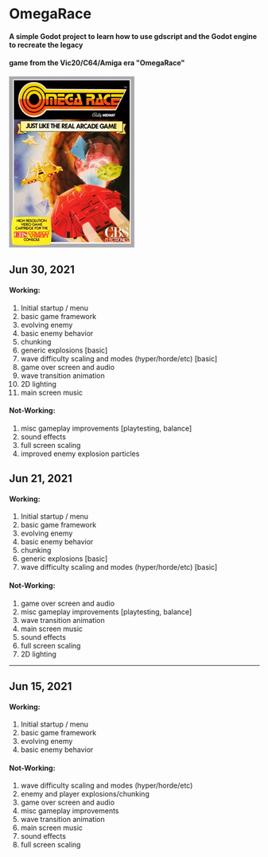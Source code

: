 # OmegaRace
#### A simple Godot project to learn how to use gdscript and the Godot engine to recreate the legacy
#### game from the Vic20/C64/Amiga era "OmegaRace"

![image](https://github.com/pr0cs/omegarace/blob/adab911ef59f0553b1de1a7977316c91b6bcef3f/assets/Omega_Race_original.jpg)

## Jun 30, 2021
#### Working:
1. Initial startup / menu
1. basic game framework
1. evolving enemy
1. basic enemy behavior
1. chunking
1. generic explosions [basic]
1. wave difficulty scaling and modes (hyper/horde/etc) [basic]
1. game over screen and audio
1. wave transition animation
1. 2D lighting
1. main screen music

#### Not-Working:
1. misc gameplay improvements [playtesting, balance]
1. sound effects
1. full screen scaling
1. improved enemy explosion particles

## Jun 21, 2021
#### Working:
1. Initial startup / menu
1. basic game framework
1. evolving enemy
1. basic enemy behavior
1. chunking
1. generic explosions [basic]
1. wave difficulty scaling and modes (hyper/horde/etc) [basic]

#### Not-Working:
1. game over screen and audio
1. misc gameplay improvements [playtesting, balance]
1. wave transition animation
1. main screen music
1. sound effects
1. full screen scaling
1. 2D lighting
---

## Jun 15, 2021
#### Working:
1. Initial startup / menu
1. basic game framework
1. evolving enemy
1. basic enemy behavior


#### Not-Working:
1. wave difficulty scaling and modes (hyper/horde/etc)
1. enemy and player explosions/chunking
1. game over screen and audio
1. misc gameplay improvements
1. wave transition animation
1. main screen music
1. sound effects
1. full screen scaling


